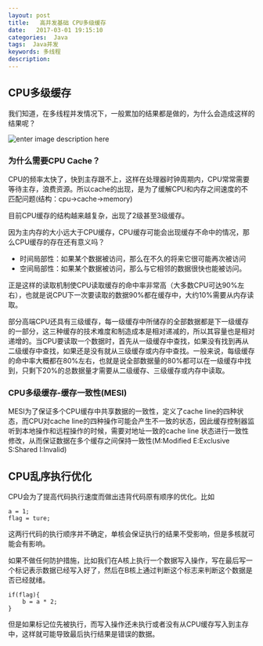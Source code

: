 ```yaml
---
layout: post
title:   高并发基础 CPU多级缓存
date:   2017-03-01 19:15:10
categories:  Java
tags:  Java并发
keywords: 多线程
description: 
---
```


## CPU多级缓存
我们知道，在多线程并发情况下，一般累加的结果都是做的，为什么会造成这样的结果呢？

![enter image description here](http://p7lixluhf.bkt.clouddn.com/CPUCache.png)

### 为什么需要CPU Cache？

CPU的频率太快了，快到主存跟不上，这样在处理器时钟周期内，CPU常常需要等待主存，浪费资源。所以cache的出现，是为了缓解CPU和内存之间速度的不匹配问题(结构：cpu->cache->memory)

目前CPU缓存的结构越来越复杂，出现了2级甚至3级缓存。

因为主内存的大小远大于CPU缓存，CPU缓存可能会出现缓存不命中的情况，那么CPU缓存的存在还有意义吗？
* 时间局部性：如果某个数据被访问，那么在不久的将来它很可能再次被访问
* 空间局部性：如果某个数据被访问，那么与它相邻的数据很快也能被访问。

正是这样的读取机制使CPU读取缓存的命中率非常高（大多数CPU可达90%左右），也就是说CPU下一次要读取的数据90%都在缓存中，大约10%需要从内存读取。

部分高端CPU还具有三级缓存，每一级缓存中所储存的全部数据都是下一级缓存的一部分，这三种缓存的技术难度和制造成本是相对递减的，所以其容量也是相对递增的。当CPU要读取一个数据时，首先从一级缓存中查找，如果没有找到再从二级缓存中查找，如果还是没有就从三级缓存或内存中查找。一般来说，每级缓存的命中率大概都在80%左右，也就是说全部数据量的80%都可以在一级缓存中找到，只剩下20%的总数据量才需要从二级缓存、三级缓存或内存中读取。

### CPU多级缓存-缓存一致性(MESI)

MESI为了保证多个CPU缓存中共享数据的一致性，定义了cache line的四种状态，而CPU对cache line的四种操作可能会产生不一致的状态，因此缓存控制器监听到本地操作和远程操作的时候，需要对地址一致的cache line 状态进行一致性修改，从而保证数据在多个缓存之间保持一致性(M:Modified   E:Exclusive   S:Shared   I:Invalid) 

## CPU乱序执行优化
CPU会为了提高代码执行速度而做出违背代码原有顺序的优化。比如
```
a = 1;
flag = ture;
```
这两行代码的执行顺序并不确定，单核会保证执行的结果不受影响，但是多核就可能会有影响。


如果不做任何防护措施，比如我们在A核上执行一个数据写入操作，写在最后写一个标记表示数据已经写入好了，然后在B核上通过判断这个标志来判断这个数据是否已经就绪。
```
if(flag){
	b = a * 2; 
}
```
但是如果标记位先被执行，而写入操作还未执行或者没有从CPU缓存写入到主存中，这样就可能导致最后执行结果是错误的数据。